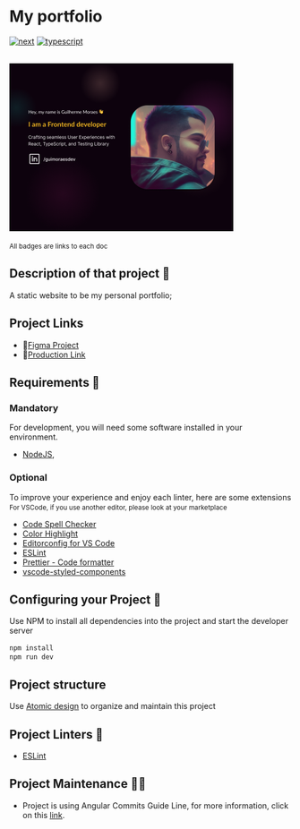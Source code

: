 # My portfolio

[![next](https://img.shields.io/badge/nextjs-%5E14.1.0-white?logo=Next.js)](https://nextjs.org/)
[![typescript](https://img.shields.io/badge/typescript-%5E5.0.2-blue?logo=Typescript)](https://www.typescriptlang.org/)

</br>

<a href="https://www.linkedin.com/in/guimoraesdev/">
  <img src="./public/cover.png" alt="" height="300px"/>
</a>

</br>

<small>All badges are links to each doc</small>

## Description of that project 📖

A static website to be my personal portfolio;

## Project Links

- 📝[Figma Project](https://www.figma.com/file/JCTgadu9Hf6FMQ26lBiUFN/Personal-Website?type=design&node-id=717%3A2&mode=design&t=4KCXdVFsUCtmVLOm-1)
- 📱[Production Link](www.guimoraes.dev/)

## Requirements 🛑

### Mandatory

For development, you will need some software installed in your environment.

- [NodeJS](https://nodejs.org/en/download/),

### Optional

To improve your experience and enjoy each linter, here are some extensions </br>
<small>For VSCode, if you use another editor, please look at your marketplace</small>

- [Code Spell Checker](https://marketplace.visualstudio.com/items?itemName=streetsidesoftware.code-spell-checker)
- [Color Highlight](https://marketplace.visualstudio.com/items?itemName=naumovs.color-highlight)
- [Editorconfig for VS Code](https://marketplace.visualstudio.com/items?itemName=EditorConfig.EditorConfig)
- [ESLint](https://marketplace.visualstudio.com/items?itemName=dbaeumer.vscode-eslint)
- [Prettier - Code formatter](https://marketplace.visualstudio.com/items?itemName=esbenp.prettier-vscode)
- [vscode-styled-components](https://marketplace.visualstudio.com/items?itemName=jpoissonnier.vscode-styled-components)

## Configuring your Project 🧰

Use NPM to install all dependencies into the project and start the developer server

```batch
npm install
npm run dev
```

## Project structure

Use [Atomic design](https://bradfrost.com/blog/post/atomic-web-design/) to organize and maintain this project

## Project Linters 🧹

- [ESLint](https://eslint.org/)

## Project Maintenance 👨‍🔧

- Project is using Angular Commits Guide Line, for more information, click on this [link](https://github.com/angular/angular/blob/master/CONTRIBUTING.md#-commit-message-format).

